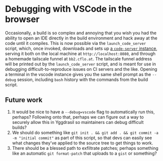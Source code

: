 # Debugging with VSCode in the browser

Occasionally, a build is so complex and annoying that you wish you had the ability to open an IDE directly in the build environment and hack away at the code until it compiles.
This is now possible via the `launch_code_server` script, which, once invoked, downloads and sets up [a `code-server` instance](https://coder.com/docs/code-server), serving it both on the local machine at `http://localhost:8080`, and through a homemade tailscale funnel at `bb2.cflo.at`.
The tailscale funnel address will be printed out by the `launch_code_server` script, and is meant for use in debugging difficult-to-reproduce issues on CI servers and the like.
Opening a terminal in the vscode instance gives you the same shell prompt as the `--debug` session, including `bash` history with the commands from the build script.

## Future work

1. It would be nice to have a `--debug=vscode` flag to automatically run this, perhaps?  Following onto that, perhaps we can figure out a way to securely allow this in Yggdrasil so maintainers can debug difficult builds?
2. We should do something like `git init . && git add . && git commit -a -m "initial commit"` as part of this script, so that devs can easily see what changes they've applied to the source tree to get things to work.
3. There should be a blessed path to exfiltrate patches; perhaps something like an automatic `git format-patch` that uploads to a `gist` or something?